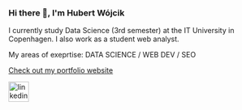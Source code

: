 ### Hi there 👋, I'm Hubert Wójcik
I currently study Data Science (3rd semester) at the IT University in Copenhagen. I also work as a student web analyst.

My areas of exeprtise: DATA SCIENCE / WEB DEV / SEO

[Check out my portfolio website](https://hubertwojcik.dk)


[<img src='https://cdn.jsdelivr.net/npm/simple-icons@3.0.1/icons/linkedin.svg' alt='linkedin' height='40'>](https://www.linkedin.com/in/hubert-wojcik-copenhagen/)  


